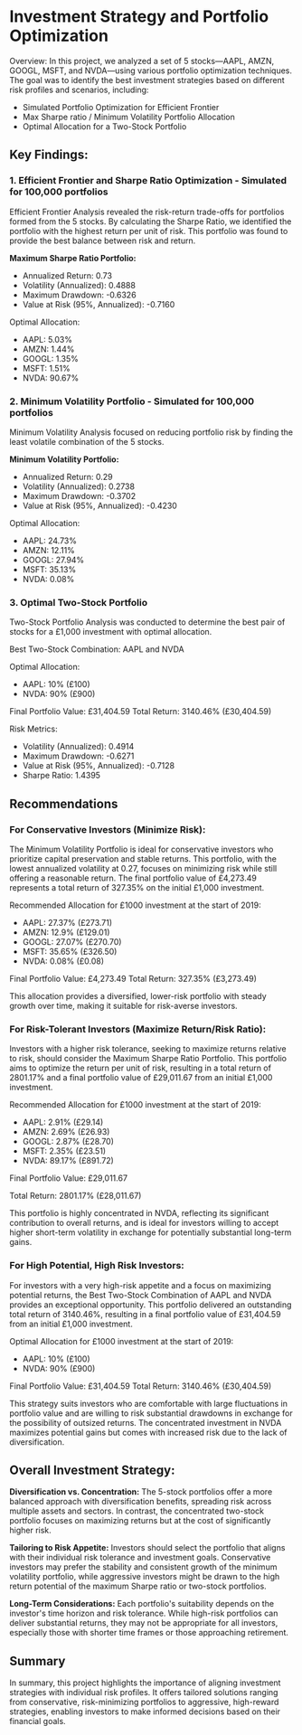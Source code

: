 # Investment Strategy and Portfolio Optimization
Overview: In this project, we analyzed a set of 5 stocks—AAPL, AMZN, GOOGL, MSFT, and NVDA—using various portfolio optimization techniques. The goal was to identify the best investment strategies based on different risk profiles and scenarios, including:

- Simulated Portfolio Optimization for Efficient Frontier
- Max Sharpe ratio / Minimum Volatility Portfolio Allocation
- Optimal Allocation for a Two-Stock Portfolio
  
## **Key Findings:**

### **1. Efficient Frontier and Sharpe Ratio Optimization - Simulated for 100,000 portfolios**
Efficient Frontier Analysis revealed the risk-return trade-offs for portfolios formed from the 5 stocks. By calculating the Sharpe Ratio, we identified the portfolio with the highest return per unit of risk. This portfolio was found to provide the best balance between risk and return.

**Maximum Sharpe Ratio Portfolio:**
- Annualized Return: 0.73
- Volatility (Annualized): 0.4888
- Maximum Drawdown: -0.6326
- Value at Risk (95%, Annualized): -0.7160

Optimal Allocation:
- AAPL: 5.03%
- AMZN: 1.44%
- GOOGL: 1.35%
- MSFT: 1.51%
- NVDA: 90.67%


### **2. Minimum Volatility Portfolio - Simulated for 100,000 portfolios**
Minimum Volatility Analysis focused on reducing portfolio risk by finding the least volatile combination of the 5 stocks.

**Minimum Volatility Portfolio:**
- Annualized Return: 0.29
- Volatility (Annualized): 0.2738
- Maximum Drawdown: -0.3702
- Value at Risk (95%, Annualized): -0.4230

Optimal Allocation:
- AAPL: 24.73%
- AMZN: 12.11%
- GOOGL: 27.94%
- MSFT: 35.13%
- NVDA: 0.08%


### **3. Optimal Two-Stock Portfolio**
Two-Stock Portfolio Analysis was conducted to determine the best pair of stocks for a £1,000 investment with optimal allocation.

Best Two-Stock Combination: AAPL and NVDA

Optimal Allocation:
- AAPL: 10% (£100)
- NVDA: 90% (£900)

Final Portfolio Value: £31,404.59
Total Return: 3140.46% (£30,404.59)

Risk Metrics:
- Volatility (Annualized): 0.4914
- Maximum Drawdown: -0.6271
- Value at Risk (95%, Annualized): -0.7128
- Sharpe Ratio: 1.4395



## **Recommendations**

### **For Conservative Investors (Minimize Risk):**
The Minimum Volatility Portfolio is ideal for conservative investors who prioritize capital preservation and stable returns. This portfolio, with the lowest annualized volatility at 0.27, focuses on minimizing risk while still offering a reasonable return. The final portfolio value of £4,273.49 represents a total return of 327.35% on the initial £1,000 investment.

Recommended Allocation for £1000 investment at the start of 2019:
- AAPL: 27.37% (£273.71)
- AMZN: 12.9% (£129.01)
- GOOGL: 27.07% (£270.70)
- MSFT: 35.65% (£326.50)
- NVDA: 0.08% (£0.08)
  
Final Portfolio Value: £4,273.49
Total Return: 327.35% (£3,273.49)
  
This allocation provides a diversified, lower-risk portfolio with steady growth over time, making it suitable for risk-averse investors.



### **For Risk-Tolerant Investors (Maximize Return/Risk Ratio):**
Investors with a higher risk tolerance, seeking to maximize returns relative to risk, should consider the Maximum Sharpe Ratio Portfolio. This portfolio aims to optimize the return per unit of risk, resulting in a total return of 2801.17% and a final portfolio value of £29,011.67 from an initial £1,000 investment.

Recommended Allocation for £1000 investment at the start of 2019:
- AAPL: 2.91% (£29.14)
- AMZN: 2.69% (£26.93)
- GOOGL: 2.87% (£28.70)
- MSFT: 2.35% (£23.51)
- NVDA: 89.17% (£891.72)

Final Portfolio Value: £29,011.67

Total Return: 2801.17% (£28,011.67)
  
This portfolio is highly concentrated in NVDA, reflecting its significant contribution to overall returns, and is ideal for investors willing to accept higher short-term volatility in exchange for potentially substantial long-term gains.



### **For High Potential, High Risk Investors:**
For investors with a very high-risk appetite and a focus on maximizing potential returns, the Best Two-Stock Combination of AAPL and NVDA provides an exceptional opportunity. This portfolio delivered an outstanding total return of 3140.46%, resulting in a final portfolio value of £31,404.59 from an initial £1,000 investment.

Optimal Allocation for £1000 investment at the start of 2019:
- AAPL: 10% (£100)
- NVDA: 90% (£900)

Final Portfolio Value: £31,404.59
Total Return: 3140.46% (£30,404.59)

This strategy suits investors who are comfortable with large fluctuations in portfolio value and are willing to risk substantial drawdowns in exchange for the possibility of outsized returns. The concentrated investment in NVDA maximizes potential gains but comes with increased risk due to the lack of diversification.


## **Overall Investment Strategy:**
**Diversification vs. Concentration:** The 5-stock portfolios offer a more balanced approach with diversification benefits, spreading risk across multiple assets and sectors. In contrast, the concentrated two-stock portfolio focuses on maximizing returns but at the cost of significantly higher risk.

**Tailoring to Risk Appetite:** Investors should select the portfolio that aligns with their individual risk tolerance and investment goals. Conservative investors may prefer the stability and consistent growth of the minimum volatility portfolio, while aggressive investors might be drawn to the high return potential of the maximum Sharpe ratio or two-stock portfolios.

**Long-Term Considerations:** Each portfolio's suitability depends on the investor's time horizon and risk tolerance. While high-risk portfolios can deliver substantial returns, they may not be appropriate for all investors, especially those with shorter time frames or those approaching retirement.

## Summary
In summary, this project highlights the importance of aligning investment strategies with individual risk profiles. It offers tailored solutions ranging from conservative, risk-minimizing portfolios to aggressive, high-reward strategies, enabling investors to make informed decisions based on their financial goals.
